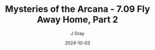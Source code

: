---
title: 'Mysteries of the Arcana - 7.09 Fly Away Home, Part 2'
alt: 'Mysteries of the Arcana'
date: '2024-10-03'
author: 'J Gray'
artist: 'Keira'
---